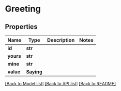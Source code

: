 # Greeting

## Properties
Name | Type | Description | Notes
------------ | ------------- | ------------- | -------------
**id** | **str** |  | 
**yours** | **str** |  | 
**mine** | **str** |  | 
**value** | [**Saying**](Saying.md) |  | 

[[Back to Model list]](../README.md#documentation-for-models) [[Back to API list]](../README.md#documentation-for-api-endpoints) [[Back to README]](../README.md)

